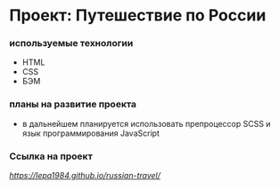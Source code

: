 # Проект: Путешествие по России

### используемые технологии

-   HTML
-   CSS
-   БЭМ

### планы на развитие проекта

-   в дальнейшем планируется использовать препроцессор SCSS и язык программирования JavaScript

### Ссылка на проект

_https://lepa1984.github.io/russian-travel/_
